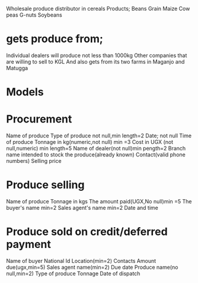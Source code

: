 Wholesale produce distributor in cereals
Products;
Beans
Grain
Maize
Cow peas
G-nuts
Soybeans

# gets produce from;
Individual dealers will produce not less than 1000kg
Other companies that are willing to sell to KGL
And also gets from its two farms in Maganjo and Matugga

# Models
# Procurement
Name of produce
Type of produce not null,min length=2
Date; not null
Time of produce
Tonnage in kg(numeric,not null) min =3
Cost in UGX (not null,numeric) min length=5
Name of dealer(not null)min pength=2
Branch name intended to stock the produce(already known)
Contact(valid phone numbers)
Selling price

# Produce selling
Name of produce
Tonnage in kgs 
The amount paid(UGX,No null)min =5
The buyer's name min=2
Sales agent's name min=2
Date and time

# Produce sold on credit/deferred payment
Name of buyer
National Id
Location(min=2)
Contacts
Amount due(ugx,min=5)
Sales agent name(min=2)
Due date
Produce name(no null,min=2)
Type of produce
Tonnage
Date of dispatch

